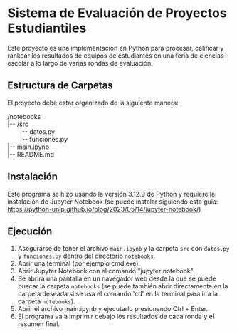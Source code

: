 # Sistema de Evaluación de Proyectos Estudiantiles

Este proyecto es una implementación en Python para procesar, calificar y rankear los resultados de equipos de estudiantes en una feria de ciencias escolar a lo largo de varias rondas de evaluación.

## Estructura de Carpetas

El proyecto debe estar organizado de la siguiente manera:

/notebooks  
|-- /src  
  |-- datos.py  
  |-- funciones.py  
|-- main.ipynb  
|-- README.md  


## Instalación

Este programa se hizo usando la versión 3.12.9 de Python y requiere la instalación de Jupyter Notebook (se puede instalar siguiendo esta guía: https://python-unlp.github.io/blog/2023/05/14/jupyter-notebook/)


## Ejecución

1.  Asegurarse de tener el archivo `main.ipynb` y la carpeta `src` con `datos.py` y `funciones.py` dentro del directorio `notebooks`.
2.  Abrir una terminal (por ejemplo cmd.exe).
3.  Abrir Jupyter Notebook con el comando "jupyter notebook".
4.  Se abrirá una pantalla en un navegador web desde la que se puede buscar la carpeta `notebooks` (se puede también abrir directamente en la carpeta deseada si se usa el comando 'cd' en la terminal para ir a la carpeta `notebooks`).
5.  Abrir el archivo main.ipynb y ejecutarlo presionando Ctrl + Enter.
6.  El programa va a imprimir debajo los resultados de cada ronda y el resumen final.
